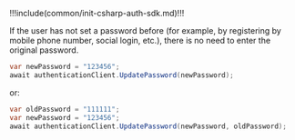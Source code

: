 !!!include(common/init-csharp-auth-sdk.md)!!!

If the user has not set a password before (for example, by registering by mobile phone number, social login, etc.), there is no need to enter the original password.

```csharp
var newPassword = "123456";
await authenticationClient.UpdatePassword(newPassword);
```

or:

```csharp
var oldPassword = "111111";
var newPassword = "123456";
await authenticationClient.UpdatePassword(newPassword, oldPassword);
```